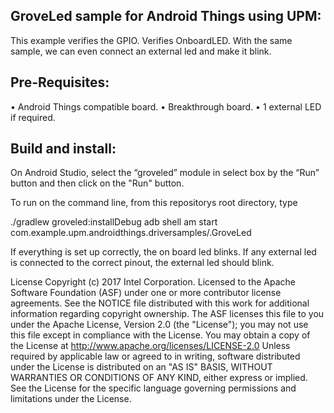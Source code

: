 GroveLed sample for Android Things using UPM:
---------------------------------------------

This example verifies the GPIO. Verifies OnboardLED. With the same sample,
we can even connect an external led and make it blink.

Pre-Requisites:
---------------

• Android Things compatible board.
• Breakthrough board.
• 1 external LED if required.

Build and install:
------------------

On Android Studio, select the “groveled” module in select box by the “Run”
button and then click on the "Run" button.

To run on the command line, from this repositorys root directory, type

./gradlew groveled:installDebug adb shell
       am start com.example.upm.androidthings.driversamples/.GroveLed

If everything is set up correctly, the on board led blinks. If any external led is
connected to the correct pinout, the external led should blink.

License Copyright (c) 2017 Intel Corporation.  Licensed to the Apache Software Foundation
(ASF) under one or more contributor license agreements. See the NOTICE file distributed
with this work for additional information regarding copyright ownership. The ASF licenses
this file to you under the Apache License, Version 2.0 (the "License"); you may not use
this file except in compliance with the License. You may obtain a copy of the License at
http://www.apache.org/licenses/LICENSE-2.0 Unless required by applicable law or agreed
to in writing, software distributed under the License is distributed on an "AS IS" BASIS,
WITHOUT WARRANTIES OR CONDITIONS OF ANY KIND, either express or implied. See the License
for the specific language governing permissions and limitations under the License.


